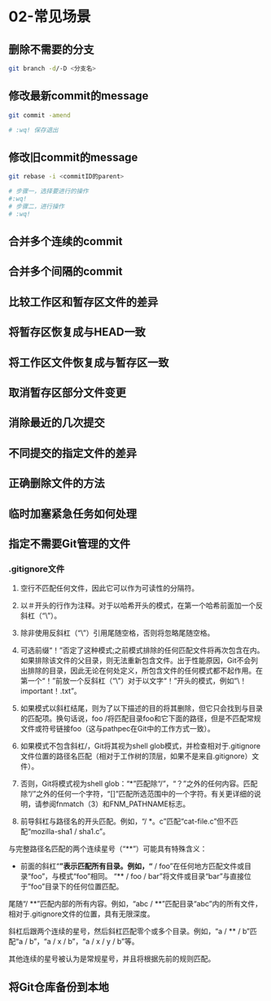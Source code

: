 # 02-常见场景

## 删除不需要的分支

```bash
git branch -d/-D <分支名>
```

## 修改最新commit的message

```bash
git commit -amend

# :wq! 保存退出
```

## 修改旧commit的message

```bash
git rebase -i <commitID的parent>

# 步骤一，选择要进行的操作
#:wq!
# 步骤二，进行操作
# :wq!
```

## 合并多个连续的commit

## 合并多个间隔的commit

## 比较工作区和暂存区文件的差异

## 将暂存区恢复成与HEAD一致

## 将工作区文件恢复成与暂存区一致

## 取消暂存区部分文件变更

## 消除最近的几次提交

## 不同提交的指定文件的差异

## 正确删除文件的方法

## 临时加塞紧急任务如何处理

## 指定不需要Git管理的文件

### .gitignore文件

1. 空行不匹配任何文件，因此它可以作为可读性的分隔符。

2. 以＃开头的行作为注释。对于以哈希开头的模式，在第一个哈希前面加一个反斜杠（“\”）。

3. 除非使用反斜杠（“\”）引用尾随空格，否则将忽略尾随空格。

4. 可选前缀“！”否定了这种模式;之前模式排除的任何匹配文件将再次包含在内。如果排除该文件的父目录，则无法重新包含文件。出于性能原因，Git不会列出排除的目录，因此无论在何处定义，所包含文件的任何模式都不起作用。在第一个“！”前放一个反斜杠（“\”）对于以文字“！”开头的模式，例如“\！important！.txt”。

5. 如果模式以斜杠结尾，则为了以下描述的目的将其删除，但它只会找到与目录的匹配项。换句话说，foo /将匹配目录foo和它下面的路径，但是不匹配常规文件或符号链接foo（这与pathpec在Git中的工作方式一致）。

6. 如果模式不包含斜杠/，Git将其视为shell glob模式，并检查相对于.gitignore文件位置的路径名匹配（相对于工作树的顶层，如果不是来自.gitignore）文件）。

7. 否则，Git将模式视为shell glob：“*”匹配除“/”，“？”之外的任何内容。匹配除“/”之外的任何一个字符，“[]”匹配所选范围中的一个字符。有关更详细的说明，请参阅fnmatch（3）和FNM_PATHNAME标志。

8. 前导斜杠与路径名的开头匹配。例如，“/ *。c”匹配“cat-file.c”但不匹配“mozilla-sha1 / sha1.c”。

与完整路径名匹配的两个连续星号（“**”）可能具有特殊含义：

- 前面的斜杠“**”表示匹配所有目录。例如，“** / foo”在任何地方匹配文件或目录“foo”，与模式“foo”相同。 “** / foo / bar”将文件或目录“bar”与直接位于“foo”目录下的任何位置匹配。

尾随“/ **”匹配内部的所有内容。例如，“abc / **”匹配目录“abc”内的所有文件，相对于.gitignore文件的位置，具有无限深度。

斜杠后跟两个连续的星号，然后斜杠匹配零个或多个目录。例如，“a / ** / b”匹配“a / b”，“a / x / b”，“a / x / y / b”等。

其他连续的星号被认为是常规星号，并且将根据先前的规则匹配。

## 将Git仓库备份到本地
